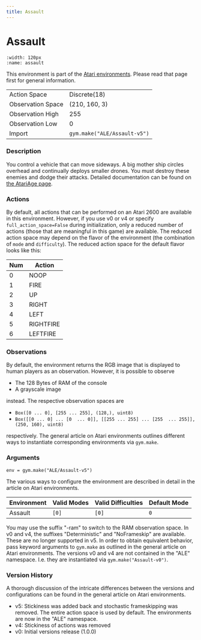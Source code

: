 ```yaml
---
title: Assault
---
```

# Assault

```{figure} ../../_static/videos/atari/assault.gif 
:width: 120px
:name: assault
```

This environment is part of the <a href='../atari'>Atari environments</a>. Please read that page first for general information.

|   |   |
|---|---|
| Action Space | Discrete(18) |
| Observation Space | (210, 160, 3) |
| Observation High | 255 |
| Observation Low | 0 |
| Import | `gym.make("ALE/Assault-v5")` | 

### Description
You control a vehicle that can move sideways. A big mother ship circles overhead and continually deploys smaller drones.
You must destroy these enemies and dodge their attacks. Detailed documentation can be found on [the AtariAge page](https://atariage.com/manual_html_page.php?SoftwareID=827).

### Actions
By default, all actions that can be performed on an Atari 2600 are available in this environment.
However, if you use v0 or v4 or specify `full_action_space=False` during initialization, only a reduced
number of actions (those that are meaningful in this game) are available. The reduced action space may depend
on the flavor of the environment (the combination of `mode` and `difficulty`). The reduced action space for the default 
flavor looks like this:

| Num | Action                 |
|-----|------------------------|
| 0   | NOOP |
| 1   | FIRE |
| 2   | UP |
| 3   | RIGHT |
| 4   | LEFT |
| 5   | RIGHTFIRE |
| 6   | LEFTFIRE |

### Observations
By default, the environment returns the RGB image that is displayed to human players as an observation. However, it is
possible to observe
- The 128 Bytes of RAM of the console
- A grayscale image

instead. The respective observation spaces are
- `Box([0 ... 0], [255 ... 255], (128,), uint8)`
- `Box([[0 ... 0]
 ...
 [0  ... 0]], [[255 ... 255]
 ...
 [255  ... 255]], (250, 160), uint8)
`

respectively. The general article on Atari environments outlines different ways to instantiate corresponding environments
via `gym.make`.

### Arguments

```
env = gym.make("ALE/Assault-v5")
```

The various ways to configure the environment are described in detail in the article on Atari environments.

|      Environment | Valid Modes                                                                                                                                                                         | Valid Difficulties | Default Mode |
|------------------|-------------------------------------------------------------------------------------------------------------------------------------------------------------------------------------|--------------------|--------------|
|          Assault | `[0]`                                                                                                                                                                               |              `[0]` | `0`          |


You may use the suffix "-ram" to switch to the RAM observation space. In v0 and v4, the suffixes "Deterministic" and "NoFrameskip" 
are available. These are no longer supported in v5. In order to obtain equivalent behavior, pass keyword arguments to `gym.make` as outlined in 
the general article on Atari environments.
The versions v0 and v4 are not contained in the "ALE" namespace. I.e. they are instantiated via `gym.make("Assault-v0")`.

### Version History
A thorough discussion of the intricate differences between the versions and configurations can be found in the
general article on Atari environments. 

* v5: Stickiness was added back and stochastic frameskipping was removed. The entire action space is used by default. The environments are now in the "ALE" namespace.
* v4: Stickiness of actions was removed
* v0: Initial versions release (1.0.0)
